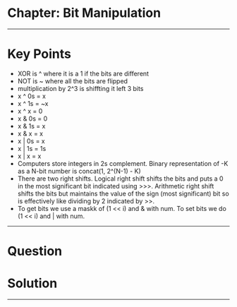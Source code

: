 # Chapter: Bit Manipulation
---
# Key Points
- XOR is ^ where it is a 1 if the bits are different
- NOT is ~ where all the bits are flipped
- multiplication by 2^3 is shiffting it left 3 bits
- x ^ 0s = x
- x ^ 1s = ~x
- x ^ x = 0
- x & 0s = 0
- x & 1s = x
- x & x = x
- x | 0s = x
- x | 1s = 1s
- x | x = x
- Computers store integers in 2s complement. Binary representation of -K as a N-bit number is concat(1, 2^(N-1) - K)
- There are two right shifts. Logical right shift shifts the bits and puts a 0 in the most significant bit indicated using >>>. Arithmetic right shift shifts the bits but maintains the value of the sign (most significant) bit so is effectively like dividing by 2 indicated by >>.
- To get bits we use a maskk of (1 << i) and & with num. To set bits we do (1 << i) and | with num.
---
# Question


# Solution

---
